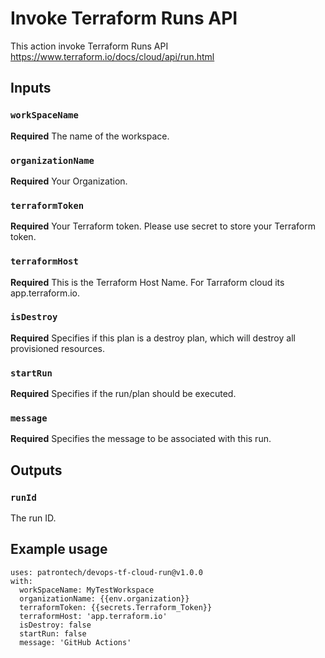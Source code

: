 # Invoke Terraform Runs API 

This action invoke Terraform Runs API  
https://www.terraform.io/docs/cloud/api/run.html

## Inputs

### `workSpaceName`

**Required** The name of the workspace.

### `organizationName`

**Required** Your Organization.

### `terraformToken`

**Required** Your Terraform token. Please use secret to store your Terraform token.

 ### `terraformHost`

**Required** This is the Terraform Host Name. For Tarraform cloud its app.terraform.io.

### `isDestroy`

**Required** Specifies if this plan is a destroy plan, which will destroy all provisioned resources.

### `startRun`

**Required** Specifies if the run/plan should be executed.

### `message`

**Required** Specifies the message to be associated with this run.

## Outputs

### `runId`

 The run ID.

## Example usage

```
uses: patrontech/devops-tf-cloud-run@v1.0.0   
with:  
  workSpaceName: MyTestWorkspace  
  organizationName: {{env.organization}}  
  terraformToken: {{secrets.Terraform_Token}}
  terraformHost: 'app.terraform.io'
  isDestroy: false
  startRun: false
  message: 'GitHub Actions'

```